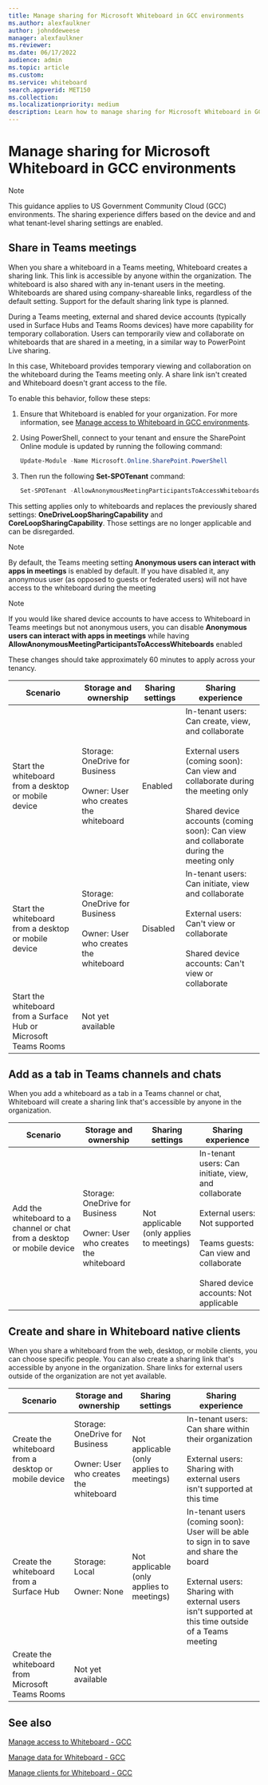 ```yaml
---
title: Manage sharing for Microsoft Whiteboard in GCC environments
ms.author: alexfaulkner
author: johnddeweese
manager: alexfaulkner
ms.reviewer:
ms.date: 06/17/2022
audience: admin
ms.topic: article
ms.custom:
ms.service: whiteboard
search.appverid: MET150
ms.collection:
ms.localizationpriority: medium
description: Learn how to manage sharing for Microsoft Whiteboard in GCC environments.
---
```


# Manage sharing for Microsoft Whiteboard in GCC environments

> [!NOTE]
> This guidance applies to US Government Community Cloud (GCC) environments. The sharing experience differs based on the device and and what tenant-level sharing settings are enabled.

## Share in Teams meetings

When you share a whiteboard in a Teams meeting, Whiteboard creates a sharing link. This link is accessible by anyone within the organization. The whiteboard is also shared with any in-tenant users in the meeting. Whiteboards are shared using company-shareable links, regardless of the default setting. Support for the default sharing link type is planned.

During a Teams meeting, external and shared device accounts (typically used in Surface Hubs and Teams Rooms devices) have more capability for temporary
collaboration. Users can temporarily view and collaborate on whiteboards that are shared in a meeting, in a similar way to PowerPoint Live sharing.

In this case, Whiteboard provides temporary viewing and collaboration on the whiteboard during the Teams meeting only. A share link isn't created and Whiteboard doesn't grant access to the file.

To enable this behavior, follow these steps:

1. Ensure that Whiteboard is enabled for your organization. For more information, see [Manage access to Whiteboard in GCC environments](manage-whiteboard-access-gcc.md).

2. Using PowerShell, connect to your tenant and ensure the SharePoint Online module is updated by running the following command:

   ```powershell
   Update-Module -Name Microsoft.Online.SharePoint.PowerShell
   ```

3. Then run the following **Set-SPOTenant** command:

   ```powershell
   Set-SPOTenant -AllowAnonymousMeetingParticipantsToAccessWhiteboards On
   ```

This setting applies only to whiteboards and replaces the previously shared settings: **OneDriveLoopSharingCapability** and **CoreLoopSharingCapability**. Those settings are no longer applicable and can be disregarded.

> [!NOTE]
> By default, the Teams meeting setting **Anonymous users can interact with apps in meetings** is enabled by default. If you have disabled it, any anonymous user (as opposed to guests or federated users) will not have access to the whiteboard during the meeting

> [!NOTE]
> If you would like shared device accounts to have access to Whiteboard in Teams meetings but not anonymous users, you can disable **Anonymous users can interact with apps in meetings** while having **AllowAnonymousMeetingParticipantsToAccessWhiteboards** enabled

These changes should take approximately 60 minutes to apply across your tenancy.

|Scenario|Storage and ownership|Sharing settings|Sharing experience|
|---|---|---|---|
|Start the whiteboard from a desktop or mobile device|Storage: OneDrive for Business<br><br>Owner: User who creates the whiteboard|Enabled|In-tenant users: Can create, view, and collaborate<br><br>External users (coming soon): Can view and collaborate during the meeting only<br><br>Shared device accounts (coming soon): Can view and collaborate during the meeting only|
|Start the whiteboard from a desktop or mobile device|Storage: OneDrive for Business<br><br>Owner: User who creates the whiteboard|Disabled|In-tenant users: Can initiate, view and collaborate<br><br>External users: Can't view or collaborate<br><br>Shared device accounts: Can't view or collaborate|
|Start the whiteboard from a Surface Hub or Microsoft Teams Rooms|Not yet available|||

## Add as a tab in Teams channels and chats

When you add a whiteboard as a tab in a Teams channel or chat, Whiteboard will create a sharing link that's accessible by anyone in the organization.

|Scenario|Storage and ownership|Sharing settings|Sharing experience|
|---|---|---|---|
|Add the whiteboard to a channel or chat from a desktop or mobile device|Storage: OneDrive for Business<br><br>Owner: User who creates the whiteboard|Not applicable (only applies to meetings)|In-tenant users: Can initiate, view, and collaborate<br><br>External users: Not supported<br><br>Teams guests: Can view and collaborate<br><br>Shared device accounts: Not applicable|

## Create and share in Whiteboard native clients

When you share a whiteboard from the web, desktop, or mobile clients, you can choose specific people. You can also create a sharing link that's accessible by anyone in the organization. Share links for external users outside of the organization are not yet available.

|Scenario|Storage and ownership|Sharing settings|Sharing experience|
|---|---|---|---|
|Create the whiteboard from a desktop or mobile device|Storage: OneDrive for Business<br><br>Owner: User who creates the whiteboard|Not applicable (only applies to meetings)|In-tenant users: Can share within their organization<br><br>External users: Sharing with external users isn't supported at this time|
|Create the whiteboard from a Surface Hub|Storage: Local<br><br>Owner: None|Not applicable (only applies to meetings)|In-tenant users (coming soon): User will be able to sign in to save and share the board<br><br>External users: Sharing with external users isn't supported at this time outside of a Teams meeting|
|Create the whiteboard from Microsoft Teams Rooms|Not yet available|||

## See also

[Manage access to Whiteboard - GCC](manage-whiteboard-access-gcc.md)

[Manage data for Whiteboard - GCC](manage-data-gcc.md)

[Manage clients for Whiteboard - GCC](manage-clients-gcc.md)
